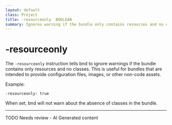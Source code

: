 ```yaml
---
layout: default
class: Project
title: -resourceonly  BOOLEAN
summary: Ignores warning if the bundle only contains resources and no classes. 
---
```


# -resourceonly

The `-resourceonly` instruction tells bnd to ignore warnings if the bundle contains only resources and no classes. This is useful for bundles that are intended to provide configuration files, images, or other non-code assets.

Example:

```
-resourceonly: true
```

When set, bnd will not warn about the absence of classes in the bundle.


---
TODO Needs review - AI Generated content